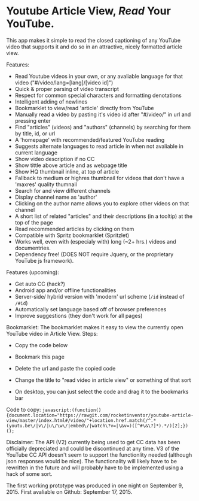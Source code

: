 # Youtube Article View, _Read_ Your YouTube.

This app makes it simple to read the closed captioning of any YouTube video that supports it and do so in an attractive, nicely formatted article view.

Features:
- Read Youtube videos in your own, or any avaliable language for that video ("#/video/lang=[lang]/[video id]")
- Quick & proper parsing of video transcript
- Respect for common special characters and formatting denotations
- Intelligent adding of newlines
- Bookmarklet to view/read 'article' directly from YouTube
- Manually read a video by pasting it's video id after "#/video/" in url and pressing enter
- Find "articles" (videos) and "authors" (channels) by searching for them by title, id, or url
- A 'homepage' with recommended/featured YouTube reading
- Suggests alternate languages to read article in when not avaliable in current language
- Show video description if no CC
- Show tittle above article and as webpage title
- Show HQ thumbnail inline, at top of article
- Fallback to medium or highres thumbnail for videos that don't have a 'maxres' quality thumnail
- Search for and view different channels
- Display channel name as 'author'
- Clicking on  the author name allows you to explore other videos on that channel
- A short list of related "articles" and their descriptions (in a tooltip) at the top of the page
- Read recommended articles by clicking on them
- Compatible with Spritz bookmarklet (Spritzlet)
- Works well, even with (especialy with) long (~2+ hrs.) videos and documentries.
- Dependency free! (DOES NOT require Jquery, or the proprietary YouTube js framework).

Features (upcoming):
- Get auto CC (hack?)
- Android app and/or offline functionalities
- Server-side/ hybrid version with 'modern' url scheme (`/id` instead of `/#id`)
- Automatically set language based off of browser preferences
- Improve suggestions (they don't work for all pages)

Bookmarklet:
The bookmarklet makes it easy to view the currently open YouTube video in Article View.
Steps:
- Copy the code below
- Bookmark this page
- Delete the url and paste the copied code
- Change the title to "read video in article view" or something of that sort

- On desktop, you can just select the code and drag it to the bookmarks bar

Code to copy:
`javascript:(function(){document.location="https://rawgit.com/rocketinventor/youtube-article-view/master/index.html#/video/"+location.href.match(/^.*(youtu.be\/|v\/|u\/\w\/|embed\/|watch\?v=|\&v=)([^#\&\?]*).*/)[2];})();`

Disclaimer: The API (V2) currently being used to get CC data has been officially depreciated and could be discontinued at any time. V3 of the YouTube CC API doesn't seem to support the functionlity needed (although json responses would be nice). The functionality will likely have to be rewritten in the future and will probably have to be implemented using a hack of some sort.

The first working prototype was produced in one night on September 9, 2015.
First avaliable on Github: September 17, 2015.
